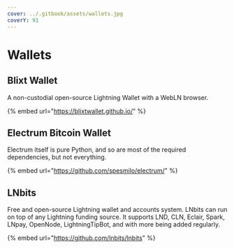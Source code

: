 ```yaml
---
cover: ../.gitbook/assets/wallets.jpg
coverY: 91
---
```


# Wallets

## Blixt Wallet

A non-custodial open-source Lightning Wallet with a WebLN browser.

{% embed url="https://blixtwallet.github.io/" %}

## Electrum Bitcoin Wallet

Electrum itself is pure Python, and so are most of the required dependencies, but not everything.

{% embed url="https://github.com/spesmilo/electrum/" %}

## LNbits

Free and open-source Lightning wallet and accounts system. LNbits can run on top of any Lightning funding source. It supports LND, CLN, Eclair, Spark, LNpay, OpenNode, LightningTipBot, and with more being added regularly.

{% embed url="https://github.com/lnbits/lnbits" %}
